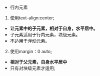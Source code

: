 - 行内元素
1. 使用text-align:center;
 * **让元素中的子元素，相对于自身，水平居中。**
 * 子元素适用于行内元素，块级元素。
 * 不适用于浮动元素。

2. 使用margin：0 auto;
 * **相对于父元素，自身水平居中**
 * 只有对块级元素才适用;